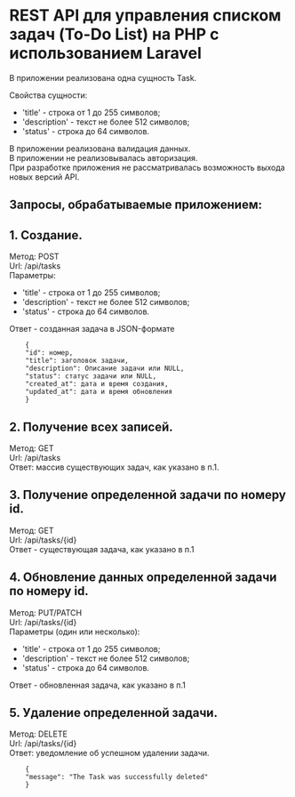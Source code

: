 # REST API для управления списком задач (To-Do List) на PHP с использованием Laravel

В приложении реализована одна сущность Task.
<p>Свойства сущности:

- 'title' - строка от 1 до 255 символов;
- 'description' - текст не более 512 символов;
- 'status' - строка до 64 символов.

В приложении реализована валидация данных.  
В приложении не реализовывалась авторизация.  
При разработке приложения не рассматривалась возможность выхода новых версий API.

## Запросы, обрабатываемые приложением:

## 1. Создание.

Метод: POST  
Url: /api/tasks  
Параметры: 

- 'title' - строка от 1 до 255 символов;
- 'description' - текст не более 512 символов;
- 'status' - строка до 64 символов.

Ответ - созданная задача в JSON-формате

```
    {
    "id": номер,
    "title": заголовок задачи,
    "description": Описание задачи или NULL,
    "status": статус задачи или NULL,
    "created_at": дата и время создания,
    "updated_at": дата и время обновления
    }
```

## 2. Получение всех записей.

Метод: GET  
Url: /api/tasks  
Ответ: массив существующих задач, как указано в п.1.  

## 3. Получение определенной задачи по номеру id.

Метод: GET  
Url: /api/tasks/{id}  
Ответ - существующая задача, как указано в п.1  

## 4. Обновление данных определенной задачи по номеру id.

Метод: PUT/PATCH  
Url: /api/tasks/{id}  
Параметры (один или несколько): 

- 'title' - строка от 1 до 255 символов;
- 'description' - текст не более 512 символов;
- 'status' - строка до 64 символов.

Ответ - обновленная задача, как указано в п.1

## 5. Удаление определенной задачи.

Метод: DELETE  
Url: /api/tasks/{id}  
Ответ: уведомление об успешном удалении задачи.  

```
    {
    "message": "The Task was successfully deleted"
    }
```


